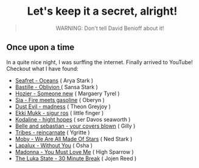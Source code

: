 <center>
    <h1 align="center"> Let's keep it a secret, alright! </h1>
    <blockquote>
        <p align="center">
            <bold>WARNING</bold>: Don't tell David Benioff about it!
        </p>
    </blockquote>
</center>
<h2> Once upon a time </h2>
In a quite nice night, I was surffing the internet. Finally arrived to YouTube! <br>
Checkout what I have found:
<ul>
    <li> <a href="http://bit.ly/Seafret-Oceans-Arya"> Seafret - Oceans</a> ( Arya Stark ) </li>
    <li> <a href="http://bit.ly/Bastille-Oblivion-Sansa"> Bastille - Oblivion </a> ( Sansa Stark )</li>
    <li> <a href="http://bit.ly/Hozier-Someone-new-Margaery"> Hozier - Someone new</a> ( Margaery Tyrel ) </li>
    <li> <a href="http://bit.ly/sia-fire-meets-gasoline-oberyn"> Sia - Fire meets gasoline</a> ( Oberyn )</li>
    <li> <a href="http://bit.ly/dust-evil-madness-theon"> Dust Evil - madness</a> ( Theon Greyjoy )</li>
    <li> <a href="http://bit.ly/ekki-mukk-sigur-ros-little-finger"> Ekki Mukk - sigur ros</a> ( little finger )</li>
    <li> <a href="http://bit.ly/kodaline-hight-hopes-ser-davos"> Kodaline - hight hopes</a> ( ser Davos seaworth )</li>
    <li> <a href="http://bit.ly/belle-and-sebastian-your-covers-blown-gilly"> Belle and sebastian - your covers
            blown</a> ( Gilly )</li>
    <li> <a href="http://bit.ly/tribes-reincarnate-ygritte"> Tribes - reincarnate</a> ( Ygritte )</li>
    <li> <a href="http://bit.ly/moby-we-are-all-made-of-stars-ned-stark"> Moby - We Are All Made Of Stars</a> ( Ned
        Stark )</li>
    <li> <a href="bit.ly/lapalux-without-you-osha"> Lapalux - Without You</a> ( Osha )</li>
    <li> <a href="bit.ly/madonna-you-must-love-me-high-sparrow"> Madonna - You Must Love Me</a> ( High Sparrow )</li>
    <li> <a href="bit.ly/the-luka-state-30-minute-break-jojen-reed"> The Luka State - 30 Minute Break</a> ( Jojen Reed )
    </li>
</ul>

